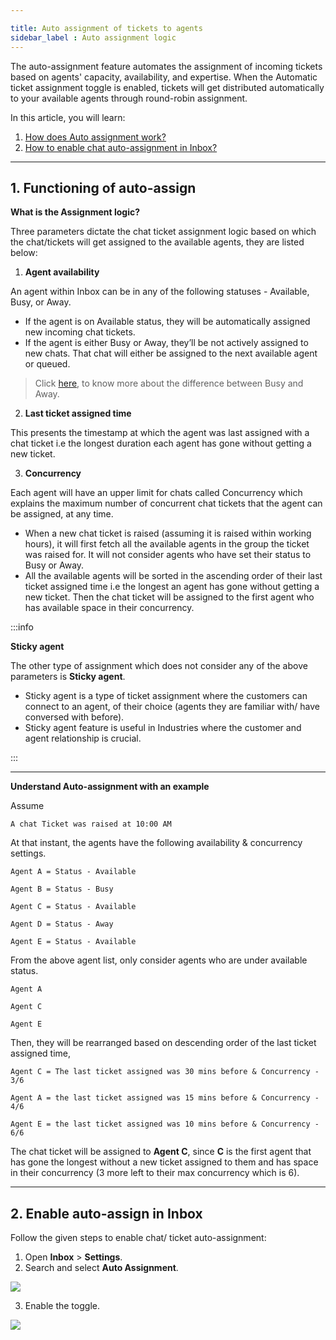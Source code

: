 ```yaml
---

title: Auto assignment of tickets to agents
sidebar_label : Auto assignment logic
---
```


  

The auto-assignment feature automates the assignment of incoming tickets based on agents' capacity, availability, and expertise.
When the Automatic ticket assignment toggle is enabled, tickets will get distributed automatically to your available agents through round-robin assignment.

In this article, you will learn:

1. [How does Auto assignment work?](#function)
2. [How to enable chat auto-assignment in Inbox?](#enable)



---

  

## <a name="function"></a> 1. Functioning of auto-assign


**What is the Assignment logic?**

  

Three parameters dictate the chat ticket assignment logic based on which the chat/tickets will get assigned to the available agents, they are listed below:

  

  

1.  **Agent availability**


An agent within Inbox can be in any of the following statuses - Available, Busy, or Away.  

- If the agent is on Available status, they will be automatically assigned new incoming chat tickets.
- If the agent is either Busy or Away, they’ll be not actively assigned to new chats. That chat will either be assigned to the next available agent or queued.

> Click [here](https://docs.yellow.ai/docs/platform_concepts/inbox/inbox/#3-default-agent-status), to know more about the difference between Busy and Away.

  

2.  **Last ticket assigned time**

  

This presents the timestamp at which the agent was last assigned with a chat ticket i.e the longest duration each agent has gone without getting a new ticket.

  

3.  **Concurrency**

  

Each agent will have an upper limit for chats called Concurrency which explains the maximum number of concurrent chat tickets that the agent can be assigned, at any time.

  

- When a new chat ticket is raised (assuming it is raised within working hours), it will first fetch all the available agents in the group the ticket was raised for. It will not consider agents who have set their status to Busy or Away.
- All the available agents will be sorted in the ascending order of their last ticket assigned time i.e the longest an agent has gone without getting a new ticket. Then the chat ticket will be assigned to the first agent who has available space in their concurrency.

  

:::info

**Sticky agent**

  

The other type of assignment which does not consider any of the above parameters is **Sticky agent**.

- Sticky agent is a type of ticket assignment where the customers can connect to an agent, of their choice (agents they are familiar with/ have conversed with before).
- Sticky agent feature is useful in Industries where the customer and agent relationship is crucial.

:::

  

----

  

**Understand Auto-assignment with an example**

  
  

Assume

  

    A chat Ticket was raised at 10:00 AM

  

  

At that instant, the agents have the following availability & concurrency settings.

  

  

    Agent A = Status - Available

    Agent B = Status - Busy

    Agent C = Status - Available

    Agent D = Status - Away

    Agent E = Status - Available

  

  

From the above agent list, only consider agents who are under available status.

  

    Agent A

    Agent C

    Agent E

  

Then, they will be rearranged based on descending order of the last ticket assigned time,

  

    Agent C = The last ticket assigned was 30 mins before & Concurrency - 3/6

    Agent A = the last ticket assigned was 15 mins before & Concurrency - 4/6

    Agent E = the last ticket assigned was 10 mins before & Concurrency - 6/6

    
  

The chat ticket will be assigned to **Agent C**, since **C** is the first agent that has gone the longest without a new ticket assigned to them and has space in their concurrency (3 more left to their max concurrency which is 6).

  

---

## <a name="enable"></a> 2. Enable auto-assign in  Inbox

  

Follow the given steps to enable chat/ ticket auto-assignment:

  

1. Open **Inbox** > **Settings**.
2. Search and select **Auto Assignment**.

  

![](https://i.imgur.com/EAkPKUL.png)

  

3. Enable the toggle.

  

![](https://i.imgur.com/1StI1XM.png)